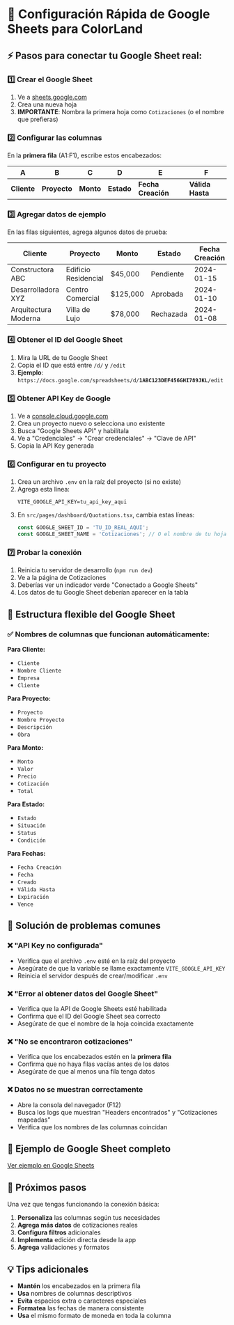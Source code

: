 # 🚀 Configuración Rápida de Google Sheets para ColorLand

## ⚡ Pasos para conectar tu Google Sheet real:

### 1️⃣ Crear el Google Sheet
1. Ve a [sheets.google.com](https://sheets.google.com)
2. Crea una nueva hoja
3. **IMPORTANTE**: Nombra la primera hoja como `Cotizaciones` (o el nombre que prefieras)

### 2️⃣ Configurar las columnas
En la **primera fila** (A1:F1), escribe estos encabezados:

| A | B | C | D | E | F |
|---|---|---|---|---|---|
| **Cliente** | **Proyecto** | **Monto** | **Estado** | **Fecha Creación** | **Válida Hasta** |

### 3️⃣ Agregar datos de ejemplo
En las filas siguientes, agrega algunos datos de prueba:

| Cliente | Proyecto | Monto | Estado | Fecha Creación | Válida Hasta |
|---------|----------|-------|--------|----------------|--------------|
| Constructora ABC | Edificio Residencial | $45,000 | Pendiente | 2024-01-15 | 2024-02-15 |
| Desarrolladora XYZ | Centro Comercial | $125,000 | Aprobada | 2024-01-10 | 2024-02-10 |
| Arquitectura Moderna | Villa de Lujo | $78,000 | Rechazada | 2024-01-08 | 2024-02-08 |

### 4️⃣ Obtener el ID del Google Sheet
1. Mira la URL de tu Google Sheet
2. Copia el ID que está entre `/d/` y `/edit`
3. **Ejemplo**: `https://docs.google.com/spreadsheets/d/`**`1ABC123DEF456GHI789JKL`**`/edit`

### 5️⃣ Obtener API Key de Google
1. Ve a [console.cloud.google.com](https://console.cloud.google.com)
2. Crea un proyecto nuevo o selecciona uno existente
3. Busca "Google Sheets API" y habilítala
4. Ve a "Credenciales" → "Crear credenciales" → "Clave de API"
5. Copia la API Key generada

### 6️⃣ Configurar en tu proyecto
1. Crea un archivo `.env` en la raíz del proyecto (si no existe)
2. Agrega esta línea:
   ```env
   VITE_GOOGLE_API_KEY=tu_api_key_aqui
   ```
3. En `src/pages/dashboard/Quotations.tsx`, cambia estas líneas:
   ```typescript
   const GOOGLE_SHEET_ID = 'TU_ID_REAL_AQUI';
   const GOOGLE_SHEET_NAME = 'Cotizaciones'; // O el nombre de tu hoja
   ```

### 7️⃣ Probar la conexión
1. Reinicia tu servidor de desarrollo (`npm run dev`)
2. Ve a la página de Cotizaciones
3. Deberías ver un indicador verde "Conectado a Google Sheets"
4. Los datos de tu Google Sheet deberían aparecer en la tabla

## 🔧 Estructura flexible del Google Sheet

### ✅ Nombres de columnas que funcionan automáticamente:

**Para Cliente:**
- `Cliente`
- `Nombre Cliente`
- `Empresa`
- `Cliente`

**Para Proyecto:**
- `Proyecto`
- `Nombre Proyecto`
- `Descripción`
- `Obra`

**Para Monto:**
- `Monto`
- `Valor`
- `Precio`
- `Cotización`
- `Total`

**Para Estado:**
- `Estado`
- `Situación`
- `Status`
- `Condición`

**Para Fechas:**
- `Fecha Creación`
- `Fecha`
- `Creado`
- `Válida Hasta`
- `Expiración`
- `Vence`

## 🚨 Solución de problemas comunes

### ❌ "API Key no configurada"
- Verifica que el archivo `.env` esté en la raíz del proyecto
- Asegúrate de que la variable se llame exactamente `VITE_GOOGLE_API_KEY`
- Reinicia el servidor después de crear/modificar `.env`

### ❌ "Error al obtener datos del Google Sheet"
- Verifica que la API de Google Sheets esté habilitada
- Confirma que el ID del Google Sheet sea correcto
- Asegúrate de que el nombre de la hoja coincida exactamente

### ❌ "No se encontraron cotizaciones"
- Verifica que los encabezados estén en la **primera fila**
- Confirma que no haya filas vacías antes de los datos
- Asegúrate de que al menos una fila tenga datos

### ❌ Datos no se muestran correctamente
- Abre la consola del navegador (F12)
- Busca los logs que muestran "Headers encontrados" y "Cotizaciones mapeadas"
- Verifica que los nombres de las columnas coincidan

## 📱 Ejemplo de Google Sheet completo

[Ver ejemplo en Google Sheets](https://docs.google.com/spreadsheets/d/1BxiMVs0XRA5nFMdKvBdBZjgmUUqptlbs74OgvE2upms/edit?usp=sharing)

## 🎯 Próximos pasos

Una vez que tengas funcionando la conexión básica:
1. **Personaliza** las columnas según tus necesidades
2. **Agrega más datos** de cotizaciones reales
3. **Configura filtros** adicionales
4. **Implementa** edición directa desde la app
5. **Agrega** validaciones y formatos

## 💡 Tips adicionales

- **Mantén** los encabezados en la primera fila
- **Usa** nombres de columnas descriptivos
- **Evita** espacios extra o caracteres especiales
- **Formatea** las fechas de manera consistente
- **Usa** el mismo formato de moneda en toda la columna
